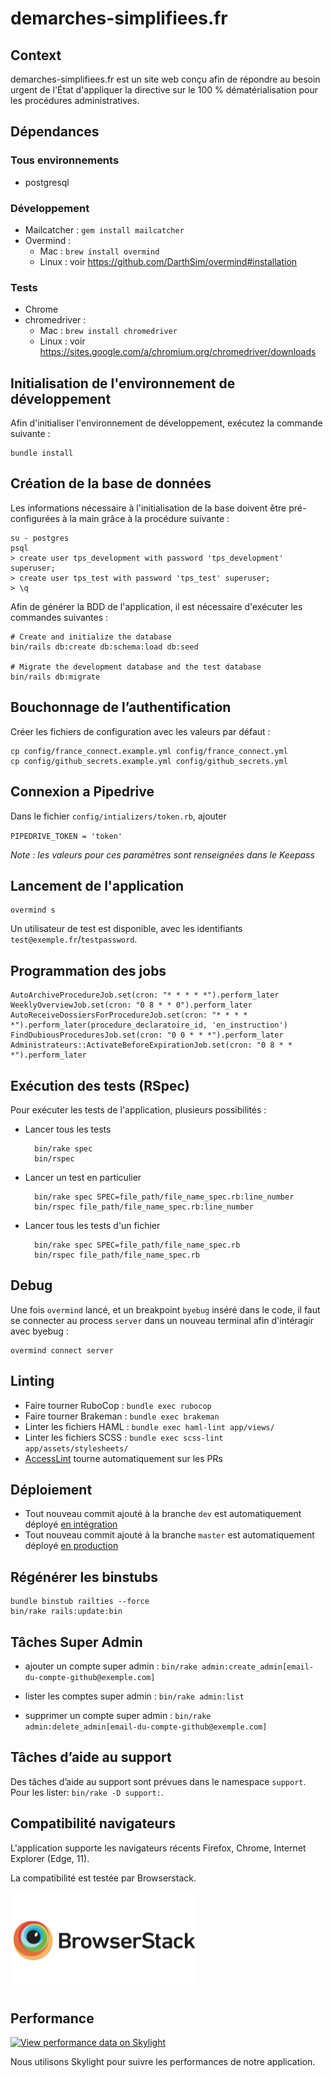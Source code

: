 # demarches-simplifiees.fr

## Context

demarches-simplifiees.fr est un site web conçu afin de répondre au besoin urgent de l'État d'appliquer la directive sur le 100 % dématérialisation pour les procédures administratives.


## Dépendances

### Tous environnements

- postgresql

### Développement

- Mailcatcher : `gem install mailcatcher`
- Overmind :
  * Mac : `brew install overmind`
  * Linux : voir https://github.com/DarthSim/overmind#installation

### Tests

- Chrome
- chromedriver :
  * Mac : `brew install chromedriver`
  * Linux : voir https://sites.google.com/a/chromium.org/chromedriver/downloads


## Initialisation de l'environnement de développement

Afin d'initialiser l'environnement de développement, exécutez la commande suivante :

    bundle install


## Création de la base de données

Les informations nécessaire à l'initialisation de la base doivent être pré-configurées à la main grâce à la procédure suivante :

    su - postgres
    psql
    > create user tps_development with password 'tps_development' superuser;
    > create user tps_test with password 'tps_test' superuser;
    > \q

Afin de générer la BDD de l'application, il est nécessaire d'exécuter les commandes suivantes :

    # Create and initialize the database
    bin/rails db:create db:schema:load db:seed

    # Migrate the development database and the test database
    bin/rails db:migrate

## Bouchonnage de l’authentification

Créer les fichiers de configuration avec les valeurs par défaut :

    cp config/france_connect.example.yml config/france_connect.yml
    cp config/github_secrets.example.yml config/github_secrets.yml

## Connexion a Pipedrive

Dans le fichier `config/intializers/token.rb`, ajouter

`PIPEDRIVE_TOKEN = 'token'`

*Note : les valeurs pour ces paramètres sont renseignées dans le Keepass*

## Lancement de l'application

    overmind s

Un utilisateur de test est disponible, avec les identifiants `test@exemple.fr`/`testpassword`.

## Programmation des jobs

    AutoArchiveProcedureJob.set(cron: "* * * * *").perform_later
    WeeklyOverviewJob.set(cron: "0 8 * * 0").perform_later
    AutoReceiveDossiersForProcedureJob.set(cron: "* * * * *").perform_later(procedure_declaratoire_id, 'en_instruction')
    FindDubiousProceduresJob.set(cron: "0 0 * * *").perform_later
    Administrateurs::ActivateBeforeExpirationJob.set(cron: "0 8 * * *").perform_later

## Exécution des tests (RSpec)

Pour exécuter les tests de l'application, plusieurs possibilités :

- Lancer tous les tests

        bin/rake spec
        bin/rspec

- Lancer un test en particulier

        bin/rake spec SPEC=file_path/file_name_spec.rb:line_number
        bin/rspec file_path/file_name_spec.rb:line_number

- Lancer tous les tests d'un fichier

        bin/rake spec SPEC=file_path/file_name_spec.rb
        bin/rspec file_path/file_name_spec.rb

## Debug

Une fois `overmind` lancé, et un breakpoint `byebug` inséré dans le code, il faut se connecter au process `server` dans un nouveau terminal afin d'intéragir avec byebug :

    overmind connect server

## Linting

- Faire tourner RuboCop : `bundle exec rubocop`
- Faire tourner Brakeman : `bundle exec brakeman`
- Linter les fichiers HAML : `bundle exec haml-lint app/views/`
- Linter les fichiers SCSS : `bundle exec scss-lint app/assets/stylesheets/`
- [AccessLint](http://accesslint.com/) tourne automatiquement sur les PRs

## Déploiement

- Tout nouveau commit ajouté à la branche `dev` est automatiquement déployé [en intégration](https://dev.demarches-simplifiees.fr/)
- Tout nouveau commit ajouté à la branche `master` est automatiquement déployé [en production](https://www.demarches-simplifiees.fr/)

## Régénérer les binstubs

    bundle binstub railties --force
    bin/rake rails:update:bin

## Tâches Super Admin

- ajouter un compte super admin :
  `bin/rake admin:create_admin[email-du-compte-github@exemple.com]`

- lister les comptes super admin :
  `bin/rake admin:list`

- supprimer un compte super admin :
  `bin/rake admin:delete_admin[email-du-compte-github@exemple.com]`


## Tâches d’aide au support

Des tâches d’aide au support sont prévues dans le namespace `support`.
Pour les lister: `bin/rake -D support:`.

## Compatibilité navigateurs

L'application supporte les navigateurs récents Firefox, Chrome, Internet Explorer (Edge, 11).

La compatibilité est testée par Browserstack.

[<img src="app/assets/images/browserstack-logo-600x315.png" width="300">](https://www.browserstack.com/)

## Performance

[![View performance data on Skylight](https://badges.skylight.io/status/zAvWTaqO0mu1.svg)](https://oss.skylight.io/app/applications/zAvWTaqO0mu1)

Nous utilisons Skylight pour suivre les performances de notre application.
